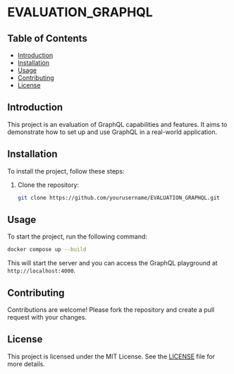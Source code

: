 # EVALUATION_GRAPHQL

## Table of Contents
- [Introduction](#introduction)
- [Installation](#installation)
- [Usage](#usage)
- [Contributing](#contributing)
- [License](#license)

## Introduction
This project is an evaluation of GraphQL capabilities and features. It aims to demonstrate how to set up and use GraphQL in a real-world application.

## Installation
To install the project, follow these steps:

1. Clone the repository:
    ```bash
    git clone https://github.com/yourusername/EVALUATION_GRAPHQL.git
    ```

## Usage
To start the project, run the following command:
```bash
docker compose up --build
```
This will start the server and you can access the GraphQL playground at `http://localhost:4000`.

## Contributing
Contributions are welcome! Please fork the repository and create a pull request with your changes.

## License
This project is licensed under the MIT License. See the [LICENSE](LICENSE) file for more details.